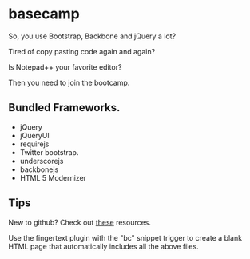 basecamp
========
So, you use Bootstrap, Backbone and jQuery a lot?

Tired of copy pasting code again and again?

Is Notepad++ your favorite editor?

Then you need to join the bootcamp.

Bundled Frameworks.
------------------
- jQuery 
- jQueryUI
- requirejs
- Twitter bootstrap.
- underscorejs
- backbonejs
- HTML 5 Modernizer

Tips
---------
New to github? Check out [these](https://github.com/ryansukale/basecamp/wiki/Github-Resources) resources.

Use the fingertext plugin with the "bc" snippet trigger to create a blank HTML page that automatically includes all the above files.
